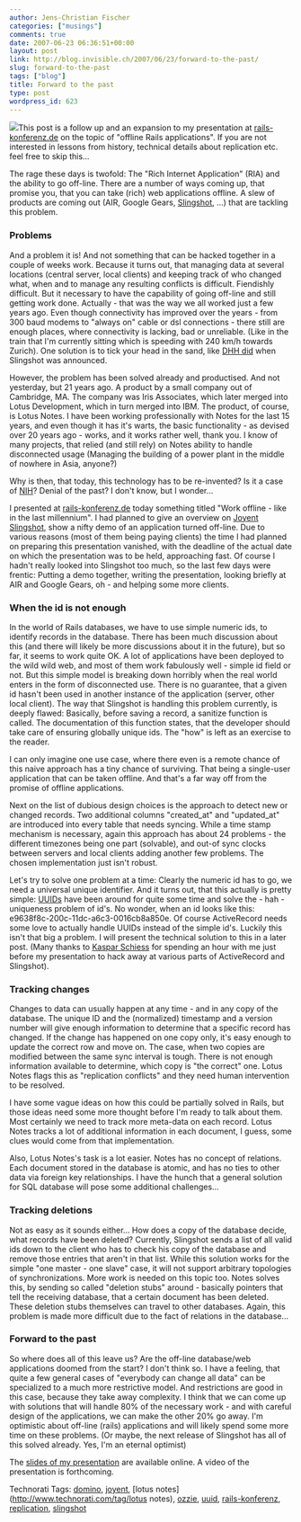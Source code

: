 ```yaml
---
author: Jens-Christian Fischer
categories: ["musings"]
comments: true
date: 2007-06-23 06:36:51+00:00
layout: post
link: http://blog.invisible.ch/2007/06/23/forward-to-the-past/
slug: forward-to-the-past
tags: ["blog"]
title: Forward to the past
type: post
wordpress_id: 623
---
```


[![](files/forward2past.jpg)](http://blog.invisible.ch/files/OfflineArbeiten.pdf)This post is a follow up and an expansion to my presentation at [rails-konferenz.de][1] on the topic of "offline Rails applications". If you are not interested in lessons from history, technical details about replication etc. feel free to skip this...

The rage these days is twofold: The "Rich Internet Application" (RIA) and the ability to go off-line. There are a number of ways coming up, that promise you, that you can take (rich) web applications offline. A slew of products are coming out (AIR, Google Gears, [Slingshot][2], ...) that are tackling this problem.

### Problems

And a problem it is! And not something that can be hacked together in a couple of weeks work. Because it turns out, that managing data at several locations (central server, local clients) and keeping track of who changed what, when and to manage any resulting conflicts is difficult. Fiendishly difficult. But it necessary to have the capability of going off-line and still getting work done. Actually - that was the way we all worked just a few years ago. Even though connectivity has improved over the years - from 300 baud modems to "always on" cable or dsl connections - there still are enough places, where connectivity is lacking, bad or unreliable. (Like in the train that I'm currently sitting which is speeding with 240 km/h towards Zurich). One solution is to tick your head in the sand, like [DHH did][3] when Slingshot was announced.

However, the problem has been solved already and productised. And not yesterday, but 21 years ago. A product by a small company out of Cambridge, MA. The company was Iris Associates, which later merged into Lotus Development, which in turn merged into IBM. The product, of course, is Lotus Notes. I have been working professionally with Notes for the last 15 years, and even though it has it's warts, the basic functionality - as devised over 20 years ago - works, and it works rather well, thank you. I know of many projects, that relied (and still rely) on Notes ability to handle disconnected usage (Managing the building of a power plant in the middle of nowhere in Asia, anyone?)

Why is then, that today, this technology has to be re-invented? Is it a case of [NIH][4]? Denial of the past? I don't know, but I wonder...

I presented at [rails-konferenz.de][1] today something titled "Work offline - like in the last millennium". I had planned to give an overview on [Joyent Slingshot][2], show a nifty demo of an application turned off-line. Due to various reasons (most of them being paying clients) the time I had planned on preparing this presentation vanished, with the deadline of the actual date on which the presentation was to be held, approaching fast. Of course I hadn't really looked into Slingshot too much, so the last few days were frentic: Putting a demo together, writing the presentation, looking briefly at AIR and Google Gears, oh - and helping some more clients. 

### When the id is not enough

In the world of Rails databases, we have to use simple numeric ids, to identify records in the database. There has been much discussion about this (and there will likely be more discussions about it in the future), but so far, it seems to work quite OK. A lot of applications have been deployed to the wild wild web, and most of them work fabulously well - simple id field or not. But this simple model is breaking down horribly when the real world enters in the form of disconnected use. There is no guarantee, that a given id hasn't been used in another instance of the application (server, other local client). The way that Slingshot is handling this problem currently, is deeply flawed: Basically, before saving a record, a sanitize function is called. The documentation of this function states, that the developer should take care of ensuring globally unique ids. The "how" is left as an exercise to the reader. 

I can only imagine one use case, where there even is a remote chance of this naive approach has a tiny chance of surviving. That being a single-user application that can be taken offline. And that's a far way off from the promise of offline applications.

Next on the list of dubious design choices is the approach to detect new or changed records. Two additional columns "created_at" and "updated_at" are introduced into every table that needs syncing. While a time stamp mechanism is necessary, again this approach has about 24 problems - the different timezones being one part (solvable), and out-of sync clocks between servers and local clients adding another few problems. The chosen implementation just isn't robust.

Let's try to solve one problem at a time: Clearly the numeric id has to go, we need a universal unique identifier. And it turns out, that this actually is pretty simple: [UUIDs][5] have been around for quite some time and solve the - hah - uniqueness problem of id's. No wonder, when an id looks like this: e9638f8c-200c-11dc-a6c3-0016cb8a850e. Of course ActiveRecord needs some love to actually handle UUIDs instead of the simple id's. Luckily this isn't that big a problem. I will present the technical solution to this in a later post. (Many thanks to [Kaspar Schiess][6] for spending an hour with me just before my presentation to hack away at various parts of ActiveRecord and Slingshot).

### Tracking changes

Changes to data can usually happen at any time - and in any copy of the database. The unique ID and the (normalized) timestamp and a version number will give enough information to determine that a specific record has changed. If the change has happened on one copy only, it's easy enough to update the correct row and move on. The case, when two copies are modified between the same sync interval is tough. There is not enough information available to determine, which copy is "the correct" one. Lotus Notes flags this as "replication conflicts" and they need human intervention to be resolved. 

I have some vague ideas on how this could be partially solved in Rails, but those ideas need some more thought before I'm ready to talk about them. Most certainly we need to track more meta-data on each record. Lotus Notes tracks a lot of additional information in each document, I guess, some clues would come from that implementation.

Also, Lotus Notes's task is a lot easier. Notes has no concept of relations. Each document stored in the database is atomic, and has no ties to other data via foreign key relationships. I have the hunch that a general solution for SQL database will pose some additional challenges...

### Tracking deletions

Not as easy as it sounds either... How does a copy of the database decide, what records have been deleted? Currently, Slingshot sends a list of all valid ids down to the client who has to check his copy of the database and remove those entries that aren't in that list. While this solution works for the simple "one master - one slave" case, it will not support arbitrary topologies of synchronizations. More work is needed on this topic too. Notes solves this, by sending so called "deletion stubs" around - basically pointers that tell the receiving database, that a certain document has been deleted. These deletion stubs themselves can travel to other databases. Again, this problem is made more difficult due to the fact of relations in the database...  

### Forward to the past

So where does all of this leave us? Are the off-line database/web applications doomed from the start? I don't think so. I have a feeling, that quite a few general cases of "everybody can change all data" can be specialized to a much more restrictive model. And restrictions are good in this case, because they take away complexity. I think that we can come up with solutions that will handle 80% of the necessary work - and with careful design of the applications, we can make the other 20% go away. I'm optimistic about off-line (rails) applications and will likely spend some more time on these problems. (Or maybe, the next release of Slingshot has all of this solved already. Yes, I'm an eternal optimist)

The [slides of my presentation][7] are available online. A video of the presentation is forthcoming.


[1]: http://www.rails-konferenz.de
[2]: http://www.joyent.com/slingshot
[3]: http://www.37signals.com/svn/posts/347-youre-not-on-a-fucking-plane-and-if-you-are-it-doesnt-matter
[4]: http://en.wikipedia.org/wiki/Not_Invented_Here
[5]: http://en.wikipedia.org/wiki/Uuid
[6]: http://neotrivium.com/blog/2006/12/4/autor_kaspar_schiess?img_pos=2
[7]: http://blog.invisible.ch/files/OfflineArbeiten.pdf


Technorati Tags: [domino](http://www.technorati.com/tag/domino), [joyent](http://www.technorati.com/tag/joyent), [lotus notes](http://www.technorati.com/tag/lotus notes), [ozzie](http://www.technorati.com/tag/ozzie), [uuid](http://www.technorati.com/tag/uuid), [rails-konferenz](http://www.technorati.com/tag/rails-konferenz), [replication](http://www.technorati.com/tag/replication), [slingshot](http://www.technorati.com/tag/slingshot)
